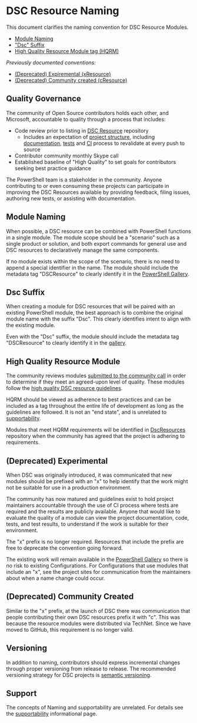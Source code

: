 # DSC Resource Naming

This document clarifies the naming convention for DSC Resource Modules.

- [Module Naming](##module-naming)
- ["Dsc" Suffix](##dsc-suffix)
- [High Quality Resource Module tag (HQRM)](##high-quality-resource-module)

*Previously documented conventions:*

- [(Deprecated) Expiremental (xResource)](##deprecated-expiremental)
- [(Deprecated) Community created (cResource)](##deprecated-community-created)

## Quality Governance

The community of Open Source contributors holds each other,
and Microsoft, accountable to quality through a process that includes:

- Code review prior to listing in
  [DSC Resource](http://github.com/powershell/dscresources) repository
  - Includes an expectation of
    [project structure](CONTRIBUTING.md#developing-a-new-resource),
    including [documentation](CONTRIBUTING.md#writing-documentation),
    [tests](CONTRIBUTING.md#write-tests) and
    [CI](CONTRIBUTING.md#tests-in-appveyor) process to revalidate
    at every push to source
- Contributor community monthly Skype call
- Established baseline of "High Quality" to set goals for contributors
  seeking best practice guidance

The PowerShell team is a stakeholder in the community.
Anyone contributing to or even consuming these projects
can participate in improving
the DSC Resources available by providing feedback, filing issues,
authoring new tests, or assisting with documentation.

## Module Naming

When possible, a DSC resource can be combined with PowerShell functions
in a single module.
The module scope should be a "scenario" such as a single product or solution,
and both export commands for general use
and DSC resources to declaratively manage the same components.

If no module exists within the scope of the scenario,
there is no need to append a special identifier in the name.
The module should include the metadata tag "DSCResource"
to clearly identify it in the [PowerShell Gallery](http://powershellgallery.com).

## Dsc Suffix

When creating a module for DSC resources
that will be paired with an existing PowerShell module,
the best approach is to combine the original module name with the suffix "Dsc".
This clearly identifies intent to align with the existing module.

Even with the "Dsc" suffix,
the module should include the metadata tag "DSCResource"
to clearly identify it in the [gallery](http://powershellgallery.com).

## High Quality Resource Module

The community reviews modules [submitted to the community call](CommunityAgenda.md)
in order to determine if they meet an agreed-upon level of quality.
These modules follow the
[high quality DSC resource guidelines](HighQualityModuleGuidelines.md).

HQRM should be viewed as adherence to best practices and can be included as a tag
throughout the entire life of development as long as the guidelines are followed.
It is not an "end state", and is unrelated to [supportability](Supportability.md).

Modules that meet HQRM requirements will be identified
in [DscResources](http://github.com/powershell/dscresources) repository
when the community has agreed that the project is adhering to requirements.

## (Deprecated) Experimental

When DSC was originally introduced,
it was communicated that new modules should be prefixed with an "x"
to help identify that the work might not be suitable for use in a production environment.

The community has now matured and guidelines exist to hold project maintainers accountable
through the use of CI process where tests are required and the results are publicly available.
Anyone that would like to evaluate the quality of a module can view the project documentation,
code, tests, and test results, to understand if the work is suitable for their environment.

The "x" prefix is no longer required.
Resources that include the prefix are free to deprecate the convention going forward.

The existing work will remain available in the [PowerShell Gallery](http://powershellgallery.com)
so there is no risk to existing Configurations.
For Configurations that use modules that include an "x",
see the project sites for communication from the maintainers about when a name change
could occur.

## (Deprecated) Community Created

Similar to the "x" prefix,
at the launch of DSC there was communication that people contributing
their own DSC resources prefix it with "c".
This was because the resource modules were distributed via TechNet.
Since we have moved to GitHub, this requirement is no longer valid.

## Versioning

In addition to naming, contributors should express incremental changes
through proper versioning from release to release.
The recommended versioning strategy for DSC projects is [semantic versioning](http://semver.org/).

## Support

The concepts of Naming and supportability are unrelated.
For details see the [supportability](Supportability.md) informational page.
